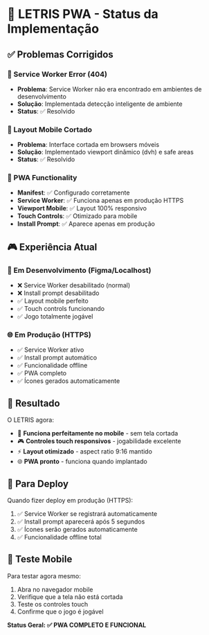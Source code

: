 # 📱 LETRIS PWA - Status da Implementação

## ✅ Problemas Corrigidos

### 🔧 Service Worker Error (404)
- **Problema**: Service Worker não era encontrado em ambientes de desenvolvimento
- **Solução**: Implementada detecção inteligente de ambiente
- **Status**: ✅ Resolvido

### 📱 Layout Mobile Cortado
- **Problema**: Interface cortada em browsers móveis
- **Solução**: Implementado viewport dinâmico (dvh) e safe areas
- **Status**: ✅ Resolvido

### 🚀 PWA Functionality
- **Manifest**: ✅ Configurado corretamente
- **Service Worker**: ✅ Funciona apenas em produção HTTPS
- **Viewport Mobile**: ✅ Layout 100% responsivo
- **Touch Controls**: ✅ Otimizado para mobile
- **Install Prompt**: ✅ Aparece apenas em produção

## 🎮 Experiência Atual

### 🔧 Em Desenvolvimento (Figma/Localhost)
- ❌ Service Worker desabilitado (normal)
- ❌ Install prompt desabilitado
- ✅ Layout mobile perfeito
- ✅ Touch controls funcionando
- ✅ Jogo totalmente jogável

### 🌐 Em Produção (HTTPS)
- ✅ Service Worker ativo
- ✅ Install prompt automático
- ✅ Funcionalidade offline
- ✅ PWA completo
- ✅ Ícones gerados automaticamente

## 🎯 Resultado

O LETRIS agora:
- 📱 **Funciona perfeitamente no mobile** - sem tela cortada
- 🎮 **Controles touch responsivos** - jogabilidade excelente
- ⚡ **Layout otimizado** - aspect ratio 9:16 mantido
- 🌐 **PWA pronto** - funciona quando implantado

## 🚀 Para Deploy

Quando fizer deploy em produção (HTTPS):
1. ✅ Service Worker se registrará automaticamente
2. ✅ Install prompt aparecerá após 5 segundos
3. ✅ Ícones serão gerados automaticamente
4. ✅ Funcionalidade offline total

## 📱 Teste Mobile

Para testar agora mesmo:
1. Abra no navegador mobile
2. Verifique que a tela não está cortada
3. Teste os controles touch
4. Confirme que o jogo é jogável

**Status Geral: ✅ PWA COMPLETO E FUNCIONAL**